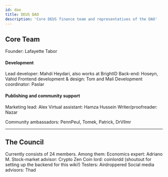 ```yaml
---
id: dao
title: DEUS DAO 
description: 'Core DEUS finance team and representatives of the DAO' 
---
```

## Core Team

Founder: Lafayette Tabor

#### Development

Lead developer: Mahdi Heydari, also works at BrightID
Back-end: Hoseyn, Vahid 
Frontend development & design: Tom and Mali
Development coordinator: Paslar

#### Publishing and community support

Marketing lead: Alex
Virtual assistant: Hamza Hussein
Writer/proofreader: Nazar

Community ambassadors: PennPeul, Tomek, Patrick, DrVllmr

---
## The Council

Currently consists of 24 members. Among them:
Economics expert: Adriano M. 
Stock-market advisor: Crypto Zen
Coin lord: coinlordd (shoutout for setting up the backend for this wiki!)
Testers: Airdroppered
Social media advisors: Thad
